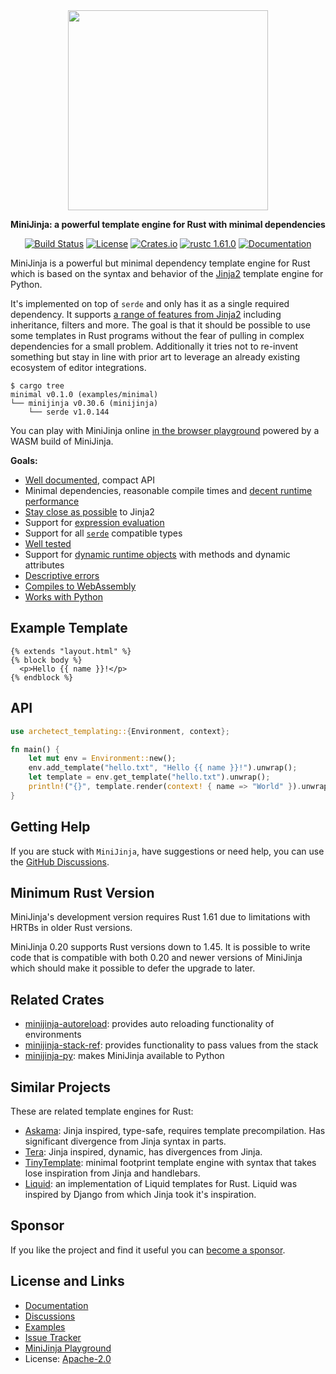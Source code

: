 <div align="center">
  <img src="https://github.com/mitsuhiko/minijinja/raw/main/artwork/logo.png" alt="" width=320>
  <p><strong>MiniJinja: a powerful template engine for Rust with minimal dependencies</strong></p>

[![Build Status](https://github.com/mitsuhiko/minijinja/workflows/Tests/badge.svg?branch=main)](https://github.com/mitsuhiko/minijinja/actions?query=workflow%3ATests)
[![License](https://img.shields.io/github/license/mitsuhiko/minijinja)](https://github.com/mitsuhiko/minijinja/blob/main/LICENSE)
[![Crates.io](https://img.shields.io/crates/d/minijinja.svg)](https://crates.io/crates/minijinja)
[![rustc 1.61.0](https://img.shields.io/badge/rust-1.61%2B-orange.svg)](https://img.shields.io/badge/rust-1.61%2B-orange.svg)
[![Documentation](https://docs.rs/minijinja/badge.svg)](https://docs.rs/minijinja)

</div>

MiniJinja is a powerful but minimal dependency template engine for Rust which
is based on the syntax and behavior of the
[Jinja2](https://jinja.palletsprojects.com/) template engine for Python.

It's implemented on top of `serde` and only has it as a single required
dependency. It supports [a range of features from Jinja2](https://github.com/mitsuhiko/minijinja/blob/main/COMPATIBILITY.md)
including inheritance, filters and more.  The goal is that it should be possible
to use some templates in Rust programs without the fear of pulling in complex
dependencies for a small problem.  Additionally it tries not to re-invent
something but stay in line with prior art to leverage an already existing
ecosystem of editor integrations.

```
$ cargo tree
minimal v0.1.0 (examples/minimal)
└── minijinja v0.30.6 (minijinja)
    └── serde v1.0.144
```

You can play with MiniJinja online [in the browser playground](https://mitsuhiko.github.io/minijinja-playground/)
powered by a WASM build of MiniJinja.

**Goals:**

* [Well documented](https://docs.rs/minijinja), compact API
* Minimal dependencies, reasonable compile times and [decent runtime performance](https://github.com/mitsuhiko/minijinja/tree/main/benchmarks#comparison-results)
* [Stay close as possible](https://github.com/mitsuhiko/minijinja/blob/main/COMPATIBILITY.md) to Jinja2
* Support for [expression evaluation](https://docs.rs/minijinja/latest/minijinja/struct.Expression.html)
* Support for all [`serde`](https://serde.rs) compatible types
* [Well tested](https://github.com/mitsuhiko/minijinja/tree/main/minijinja/tests)
* Support for [dynamic runtime objects](https://docs.rs/minijinja/latest/minijinja/value/trait.Object.html) with methods and dynamic attributes
* [Descriptive errors](https://github.com/mitsuhiko/minijinja/tree/main/examples/error)
* [Compiles to WebAssembly](https://github.com/mitsuhiko/minijinja-playground/blob/main/src/lib.rs)
* [Works with Python](https://github.com/mitsuhiko/minijinja/tree/main/minijinja-py)

## Example Template

```jinja
{% extends "layout.html" %}
{% block body %}
  <p>Hello {{ name }}!</p>
{% endblock %}
```

## API

```rust
use archetect_templating::{Environment, context};

fn main() {
    let mut env = Environment::new();
    env.add_template("hello.txt", "Hello {{ name }}!").unwrap();
    let template = env.get_template("hello.txt").unwrap();
    println!("{}", template.render(context! { name => "World" }).unwrap());
}
```

## Getting Help

If you are stuck with `MiniJinja`, have suggestions or need help, you can use the
[GitHub Discussions](https://github.com/mitsuhiko/minijinja/discussions).

## Minimum Rust Version

MiniJinja's development version requires Rust 1.61 due to limitations with
HRTBs in older Rust versions.

MiniJinja 0.20 supports Rust versions down to 1.45.  It is possible to write
code that is compatible with both 0.20 and newer versions of MiniJinja which
should make it possible to defer the upgrade to later.

## Related Crates

* [minijinja-autoreload](https://github.com/mitsuhiko/minijinja/tree/main/minijinja-autoreload): provides
  auto reloading functionality of environments
* [minijinja-stack-ref](https://github.com/mitsuhiko/minijinja/tree/main/minijinja-stack-ref): provides
  functionality to pass values from the stack
* [minijinja-py](https://github.com/mitsuhiko/minijinja/tree/main/minijinja-py): makes MiniJinja
  available to Python

## Similar Projects

These are related template engines for Rust:

* [Askama](https://crates.io/crates/askama): Jinja inspired, type-safe, requires template
  precompilation. Has significant divergence from Jinja syntax in parts.
* [Tera](https://crates.io/crates/tera): Jinja inspired, dynamic, has divergences from Jinja.
* [TinyTemplate](https://crates.io/crates/tinytemplate): minimal footprint template engine
  with syntax that takes lose inspiration from Jinja and handlebars.
* [Liquid](https://crates.io/crates/liquid): an implementation of Liquid templates for Rust.
  Liquid was inspired by Django from which Jinja took it's inspiration.

## Sponsor

If you like the project and find it useful you can [become a
sponsor](https://github.com/sponsors/mitsuhiko).

## License and Links

- [Documentation](https://docs.rs/minijinja/)
- [Discussions](https://github.com/mitsuhiko/minijinja/discussions)
- [Examples](https://github.com/mitsuhiko/minijinja/tree/main/examples)
- [Issue Tracker](https://github.com/mitsuhiko/minijinja/issues)
- [MiniJinja Playground](https://mitsuhiko.github.io/minijinja-playground/)
- License: [Apache-2.0](https://github.com/mitsuhiko/minijinja/blob/main/LICENSE)

